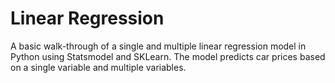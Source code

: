 # Linear Regression

A basic walk-through of a single and multiple linear regression model in Python using Statsmodel and SKLearn. The model predicts car prices based on a single variable and multiple variables.
